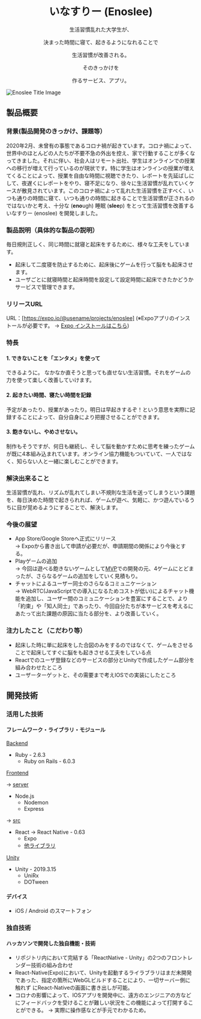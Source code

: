 # <div style="text-align: center;">いなすりー (Enoslee)</div>
<div style="text-align: center;">
生活習慣乱れた大学生が、<br>

決まった時間に寝て、起きるようになれることで<br>

生活習慣が改善される。<br>

そのきっかけを<br>

作るサービス、アプリ。<br>
</div>

![Enoslee Title Image](https://user-images.githubusercontent.com/50067752/98429838-9a6ae700-20ec-11eb-88a2-85e01486bf66.png)

## 製品概要
### 背景(製品開発のきっかけ、課題等）
2020年2月、未曾有の事態であるコロナ禍が起きています。コロナ禍によって、世界中のほとんどの人たちが不要不急の外出を控え、家で行動することが多くなってきました。それに伴い、社会人はリモート出社、学生はオンラインでの授業への移行が増えて行っているのが現状です。特に学生はオンラインの授業が増えてくることによって、授業を自由な時間に視聴できたり、レポートを先延ばしにして、夜遅くにレポートをやり、寝不足になり、徐々に生活習慣が乱れていくケースが散見されています。このコロナ禍によって乱れた生活習慣を正すべく、いつも通りの時間に寝て、いつも通りの時間に起きることで生活習慣が正されるのではないかと考え、十分な (**eno**ugh) 睡眠 (**slee**p) をとって生活習慣を改善するいなすりー (enoslee) を開発しました。
### 製品説明（具体的な製品の説明）
毎日規則正しく、同じ時間に就寝と起床をするために、様々な工夫をしています。
- 起床して二度寝を防止するために、起床後にゲームを行って脳をも起床させます。
- ユーザごとに就寝時間と起床時間を設定して設定時間に起床できたかどうかサービスで管理できます。

### リリースURL
URL：[https://expo.io/@usename/projects/enoslee]
(※Expoアプリのインストールが必要です。
-> [Expo インストールはこちら](https://expo.io/tools))

### 特長
#### 1. できないことを「エンタメ」を使って
できるように。
  なかなか直そうと思っても直せない生活習慣。それをゲームの力を使って楽しく改善していけます。

#### 2. 起きたい時間、寝たい時間を記録
  予定があったり、授業があったり。明日は早起きするぞ！という意思を実際に記録することによって、自分自身により把握させることができます。

#### 3. 飽きないし、やめさせない。
  制作もそうですが、何日も継続し、そして脳を動かすために思考を練ったゲームが既に4本組み込まれています。オンライン協力機能もついていて、一人ではなく、知らない人と一緒に楽しむことができます。


### 解決出来ること
生活習慣が乱れ、リズムが乱れてしまい不規則な生活を送ってしまうという課題を、毎日決めた時間で起きられれば、ゲームが遊べ、気軽に、かつ遊んでいるうちに目が覚めるようにすることで、解決します。

### 今後の展望
- App Store/Google Storeへ正式にリリース<br>
-> Expoから書き出して申請が必要だが、申請期間の関係により今後とする。
- Playゲームの追加<br>
-> 今回は遊べる飽きないゲームとして[MVP](https://ja.wikipedia.org/wiki/%E5%AE%9F%E7%94%A8%E6%9C%80%E5%B0%8F%E9%99%90%E3%81%AE%E8%A3%BD%E5%93%81)での開発の元、4ゲームにとどまったが、さらなるゲームの追加をしていく見積もり。
- チャットによるユーザー同士のさらなるコミュニケーション<br>
 -> WebRTC(JavaScriptでの導入になるためコストが低い)によるチャット機能を追加し、ユーザー間のコミュニケーションを豊富にすることで、より「約束」や「知人同士」であったり、今回自分たちが本サービスを考えるにあたって出た課題の原因に当たる部分を、より改善していく。


### 注力したこと（こだわり等）
* 起床した時に単に起床をした合図のみをするのではなくて、ゲームをさせることで起床してすぐに脳をも起きさせる工夫をしている点
* Reactでのユーザ登録などのサービスの部分とUnityで作成したゲーム部分を組み合わせたところ
* ユーザーターゲットと、その需要まで考えIOSでの実装にしたところ

## 開発技術
### 活用した技術

#### フレームワーク・ライブラリ・モジュール
[Backend](./backend)
* Ruby - 2.6.3
  * Ruby on Rails - 6.0.3

[Frontend](./frontend)

-> [server](./frontend/server)
  * Node.js
    * Nodemon
    * Express

-> [src](./frontend/src)
  * React -> React Native - 0.63
    * Expo
    * [他ライブラリ](./frontend/src/package.json)

[Unity](./unity/JPHacks2020)
* Unity - 2019.3.15
  * UniRx
  * DOTween


#### デバイス
* iOS / Android のスマートフォン

### 独自技術
#### ハッカソンで開発した独自機能・技術
* リポジトリ内において完結する「ReactNative - Unity」の2つのフロントレンダー技術の組み合わせ
* React-Native(Expo)において、Unityを起動するライラブラリはまだ未開発であった、指定の箇所にWebGLビルドすることにより、一切サーバー側に触れず
にReact-Nativeの画面に書き出しが可能。
* コロナの影響によって、IOSアプリを開発中に、遠方のエンジニアの方などにフィードバックを受けることが難しい状況をこの機能によって打開することができる。
→ 実際に操作感などが手元でわかるため。
